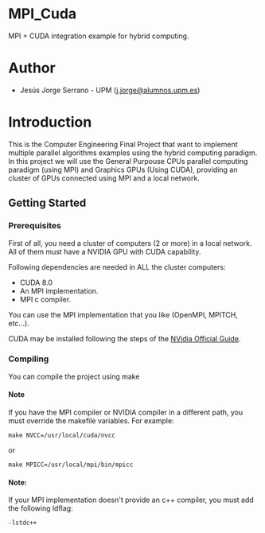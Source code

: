 # MPI_Cuda
MPI + CUDA integration example for hybrid computing.

# Author

* Jesús Jorge Serrano - UPM (j.jorge@alumnos.upm.es)

# Introduction
This is the Computer Engineering Final Project that want to implement multiple parallel algorithms examples using the hybrid computing paradigm. In this project we will use the General Purpouse CPUs parallel computing paradigm (using MPI) and Graphics GPUs (Using CUDA), providing an cluster of GPUs connected using MPI and a local network.

## Getting Started

### Prerequisites
First of all, you need a cluster of computers (2 or more) in a local network. All of them must have a NVIDIA GPU with CUDA capability.

Following dependencies are needed in ALL the cluster computers:
* CUDA 8.0
* An MPI implementation.
* MPI c compiler.

You can use the MPI implementation that you like (OpenMPI, MPITCH, etc...).

CUDA may be installed following the steps of the [NVidia Official Guide](http://docs.nvidia.com/cuda/cuda-installation-guide-linux/index.html).

### Compiling

You can compile the project using make

#### Note

If you have the MPI compiler or NVIDIA compiler in a different path, you must override the makefile variables. For example:

```
make NVCC=/usr/local/cuda/nvcc
```

or

```
make MPICC=/usr/local/mpi/bin/mpicc
```

#### Note:

If your MPI implementation doesn't provide an c++ compiler, you must add the following  ldflag:

```
-lstdc++
```
